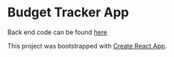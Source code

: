 # Budget Tracker App

Back end code can be found [here](https://github.com/bmai53/budget-tracker-server)

This project was bootstrapped with [Create React App](https://github.com/facebook/create-react-app).
